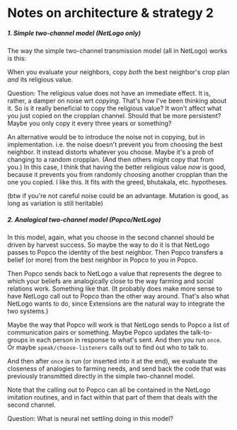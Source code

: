 Notes on architecture & strategy 2
====

##### 1. Simple two-channel model (NetLogo only)

The way the simple two-channel transmission model (all in NetLogo)
works is this:

When you evaluate your neighbors, copy *both* the best neighbor's
crop plan *and* its religious value.

Question: The religious value does not have an immediate effect.  It is,
rather, a damper on noise wrt *copying*.  That's how I've been thinking
about it.  So is it really beneficial to copy the religious value?  It
won't affect what you just copied on the cropplan channel.  Should that
be more persistent?  Maybe you only copy it every three years or
something?

An alternative would be to introduce the noise not in copying, but in
implementation.  i.e. the noise doesn't prevent you from choosing the
best neighbor.  It instead distorts whatever you choose.  Maybe it's a
prob of changing to a random cropplan.  (And then others might copy that
from you.)  In this case, I think that having the better religious
value *now* is good, because it prevents you from randomly choosing
another cropplan than the one you copied.  I like this.  It fits with
the greed, bhutakala, etc. hypotheses.

(btw if you're not careful noise could be an advantage.
Mutation is good, as long as variation is still heritable)



##### 2. Analogical two-channel model (Popco/NetLogo)

In this model, again, what you choose in the second channel should be
driven by harvest success.  So maybe the way to do it is that NetLogo
passes to Popco the identity of the best neighbor.  Then Popco
transfers a belief (or more) from the best neighbor in Popco to you in
Popco.

Then Popco sends back to NetLogo a value that represents the degree to
which your beliefs are analogically close to the way farming and social
relations work.  Something like that.
(It probably does make more sense to have NetLogo call out to Popco
than the other way around.  That's also what NetLogo wants to do,
since Extensions are the natural way to integrate the two systems.)

Maybe the way that Popco will work is that NetLogo sends to Popco
a list of communication pairs or something.  Maybe Popco updates
the talk-to-groups in each person in response to what's sent.
And then you run `once`.  Or maybe `speak/choose-listeners` calls out
to find out who to talk to.

And then after `once` is run (or inserted into it at the end), we
evaluate the closeness of analogies to farming needs, and send back the
code that was previously transmitted directly in the simple two-channel
model.

Note that the calling out to Popco can all be contained in the NetLogo
imitation routines, and in fact within that part of them that deals
with the second channel.

Question: What is neural net settling doing in this model?
